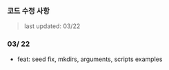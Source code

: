### 코드 수정 사항
> last updated: 03/22

### 03/ 22
* feat: seed fix, mkdirs, arguments, scripts examples